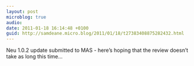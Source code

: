 ```yaml
---
layout: post
microblog: true
audio: 
date: 2011-01-18 16:14:48 +0100
guid: http://samdeane.micro.blog/2011/01/18/t27383408875282432.html
---
```

Neu 1.0.2 update submitted to MAS - here’s hoping that the review doesn’t take as long this time...

